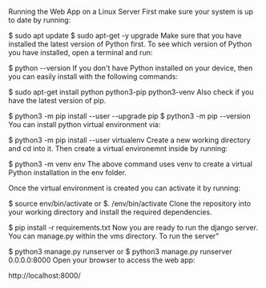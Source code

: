 Running the Web App on a Linux Server
First make sure your system is up to date by running:

$ sudo apt update
$ sudo apt-get -y upgrade
Make sure that you have installed the latest version of Python first. To see which version of Python you have installed, open a terminal and run:

$ python --version
If you don't have Python installed on your device, then you can easily install with the following commands:

$ sudo apt-get install python python3-pip python3-venv
Also check if you have the latest version of pip.

$ python3 -m pip install --user --upgrade pip
$ python3 -m pip --version
You can install python virtual environment via:

$ python3 -m pip install --user virtualenv
Create a new working directory and cd into it. Then create a virtual environemnt inside by running:

$ python3 -m venv env
The above command uses venv to create a virtual Python installation in the env folder.

Once the virtual environment is created you can activate it by running:

$ source env/bin/activate
or
$. /env/bin/activate
Clone the repository into your working directory and install the required dependencies.

$ pip install -r requirements.txt
Now you are ready to run the django server. You can manage.py within the vms directory. To run the server"

$ python3 manage.py runserver
or
$ python3 manage.py runserver 0.0.0.0:8000
Open your browser to access the web app:

http://localhost:8000/
